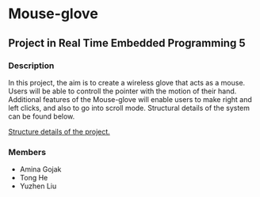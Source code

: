# Mouse-glove

## Project in Real Time Embedded Programming 5

### Description
In this project, the aim is to create a wireless glove that acts as a mouse. Users will be able to controll the pointer with the motion of their hand. Additional features of the Mouse-glove will enable users to make right and left clicks, and also to go into scroll mode. Structural details of the system can be found below.

[Structure details of the project.](structuredetails.PNG)

### Members
* Amina Gojak
* Tong He
* Yuzhen Liu
